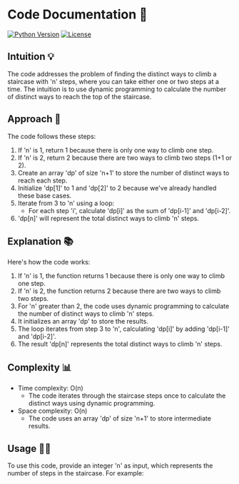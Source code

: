 # Code Documentation 📝

[![Python Version](https://img.shields.io/badge/python-3.7%2B-blue)](https://www.python.org/downloads/)
[![License](https://img.shields.io/badge/license-MIT-green)](https://opensource.org/licenses/MIT)

## Intuition 💡
<!-- Describe your first thoughts on how to solve this problem. -->
The code addresses the problem of finding the distinct ways to climb a staircase with 'n' steps, where you can take either one or two steps at a time. The intuition is to use dynamic programming to calculate the number of distinct ways to reach the top of the staircase.

## Approach 🚀
<!-- Describe your approach to solving the problem. -->
The code follows these steps:
1. If 'n' is 1, return 1 because there is only one way to climb one step.
2. If 'n' is 2, return 2 because there are two ways to climb two steps (1+1 or 2).
3. Create an array 'dp' of size 'n+1' to store the number of distinct ways to reach each step.
4. Initialize 'dp[1]' to 1 and 'dp[2]' to 2 because we've already handled these base cases.
5. Iterate from 3 to 'n' using a loop:
   - For each step 'i', calculate 'dp[i]' as the sum of 'dp[i-1]' and 'dp[i-2]'.
6. 'dp[n]' will represent the total distinct ways to climb 'n' steps.

## Explanation 📚
<!-- Describe your explanation in short with steps. -->
Here's how the code works:
1. If 'n' is 1, the function returns 1 because there is only one way to climb one step.
2. If 'n' is 2, the function returns 2 because there are two ways to climb two steps.
3. For 'n' greater than 2, the code uses dynamic programming to calculate the number of distinct ways to climb 'n' steps.
4. It initializes an array 'dp' to store the results.
5. The loop iterates from step 3 to 'n', calculating 'dp[i]' by adding 'dp[i-1]' and 'dp[i-2]'.
6. The result 'dp[n]' represents the total distinct ways to climb 'n' steps.

## Complexity 📊
- Time complexity: O(n)
  - The code iterates through the staircase steps once to calculate the distinct ways using dynamic programming.
- Space complexity: O(n)
  - The code uses an array 'dp' of size 'n+1' to store intermediate results.

## Usage 🧑‍💻
To use this code, provide an integer 'n' as input, which represents the number of steps in the staircase. For example:

